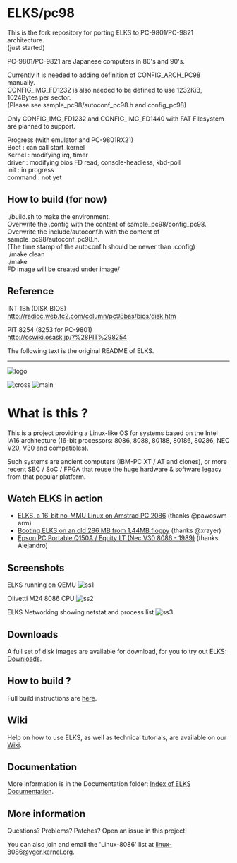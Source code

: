 # ELKS/pc98  
  
This is the fork repository for porting ELKS to PC-9801/PC-9821 architecture.  
(just started)  
  
PC-9801/PC-9821 are Japanese computers in 80's and 90's.  

Currently it is needed to adding definition of CONFIG_ARCH_PC98 manually.  
CONFIG_IMG_FD1232 is also needed to be defined to use 1232KiB, 1024Bytes per sector.   
(Please see sample_pc98/autoconf_pc98.h and config_pc98)  
  
Only CONFIG_IMG_FD1232 and CONFIG_IMG_FD1440 with FAT Filesystem are planned to support.  
  
Progress (with emulator and PC-9801RX21)  
Boot : can call start_kernel  
Kernel : modifying irq, timer  
driver : modifying bios FD read, console-headless, kbd-poll  
init : in progress  
command : not yet  

## How to build (for now)  
./build.sh to make the environment.  
Overwrite the .config with the content of sample_pc98/config_pc98.  
Overwrite the include/autoconf.h with the content of sample_pc98/autoconf_pc98.h.  
(The time stamp of the autoconf.h should be newer than .config)  
./make clean  
./make  
FD image will be created under image/  
  
## Reference  
INT 1Bh (DISK BIOS)  
http://radioc.web.fc2.com/column/pc98bas/bios/disk.htm  
 
PIT 8254 (8253 for PC-9801)  
http://oswiki.osask.jp/?%28PIT%298254  

The following text is the original README of ELKS.  

--------------------------------------------------

![logo](https://github.com/jbruchon/elks/blob/master/Documentation/img/ELKS-Logo.png)


![cross](https://github.com/jbruchon/elks/workflows/cross/badge.svg)
![main](https://github.com/jbruchon/elks/workflows/main/badge.svg)


# What is this ?

This is a project providing a Linux-like OS for systems based on the Intel
IA16 architecture (16-bit processors: 8086, 8088, 80188, 80186, 80286,
NEC V20, V30 and compatibles).

Such systems are ancient computers (IBM-PC XT / AT and clones), or more
recent SBC / SoC / FPGA that reuse the huge hardware & software legacy
from that popular platform.

## Watch ELKS in action

- [ELKS, a 16-bit no-MMU Linux on Amstrad PC 2086](https://www.youtube.com/watch?v=eooviN1SdQ8) (thanks @pawoswm-arm)
- [Booting ELKS on an old 286 MB from 1,44MB floppy](https://www.youtube.com/watch?v=6rwlqmdebxk) (thanks @xrayer)
- [Epson PC Portable Q150A / Equity LT (Nec V30 8086 - 1989)](https://youtu.be/ZDffBj6zY-w?t=687) (thanks Alejandro)

## Screenshots

ELKS running on QEMU
![ss1](https://github.com/jbruchon/elks/blob/master/Screenshots/ELKS_0.4.0.png)

Olivetti M24 8086 CPU
![ss2](https://github.com/jbruchon/elks/blob/master/Screenshots/Olivetti_M24_8086_CPU.png)

ELKS Networking showing netstat and process list
![ss3](https://github.com/jbruchon/elks/blob/master/Screenshots/ELKS_Networking.png)

## Downloads

A full set of disk images are available for download, for you to try out ELKS: [Downloads](https://github.com/jbruchon/elks/releases).

## How to build ?

Full build instructions are [here](https://github.com/jbruchon/elks/blob/master/BUILD.md).

## Wiki

Help on how to use ELKS, as well as technical tutorials, are available on our [Wiki](https://github.com/jbruchon/elks/wiki).

## Documentation

More information is in the Documentation folder: [Index of ELKS Documentation](https://htmlpreview.github.io/?https://github.com/jbruchon/elks/blob/master/Documentation/index.html).

## More information

Questions? Problems? Patches? Open an issue in this project!

You can also join and email the 'Linux-8086' list at linux-8086@vger.kernel.org.
